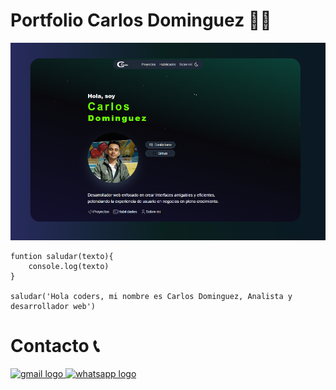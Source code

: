 # Portfolio Carlos Dominguez 🧑‍💻

<a href="https://portfolio-lyart-five-22.vercel.app/">

![alt text](public/folio.png)

</a>

```text
funtion saludar(texto){
    console.log(texto)
}

saludar('Hola coders, mi nombre es Carlos Dominguez, Analista y desarrollador web')

```

#  Contacto 📞


<div >
 <a href="mailto:dominguez5493.cd@gmail.com">
  <img src="https://img.shields.io/static/v1?message=Gmail&logo=gmail&label=&color=D14836&logoColor=white&labelColor=&style=for-the-badge" height="25" alt="gmail logo"   /> 
 </a>
 <a href="https://wa.me/573208132304" >
  <img src="https://img.shields.io/static/v1?message=Whatsapp&logo=whatsapp&label=&color=25D366&logoColor=white&labelColor=&style=for-the-badge" height="25" alt="whatsapp logo"  /> 
 </a>
</div>


